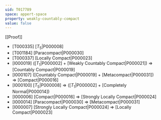 ```yaml
---
uid: T017789
space: appert-space
property: weakly-countably-compact
value: false
---
```

[[Proof]]

* [T000335] [$T_5$|P000008]
* [T001184] [Paracompact|P000030]
* [T000337] [Locally Compact|P000023]
* [I000019] ([$T_1$|P000002] + [Weakly Countably Compact|P000021]) => [Countably Compact|P000019]
* [I000107] ([Countably Compact|P000019] + [Metacompact|P000031]) => [Compact|P000016]
* [I000100] [$T_5$|P000008] => ([$T_1$|P000002] + [Completely Normal|P000014])
* [I000006] [Compact|P000016] => [Strongly Locally Compact|P000024]
* [I000014] [Paracompact|P000030] => [Metacompact|P000031]
* [I000007] [Strongly Locally Compact|P000024] => [Locally Compact|P000023]

